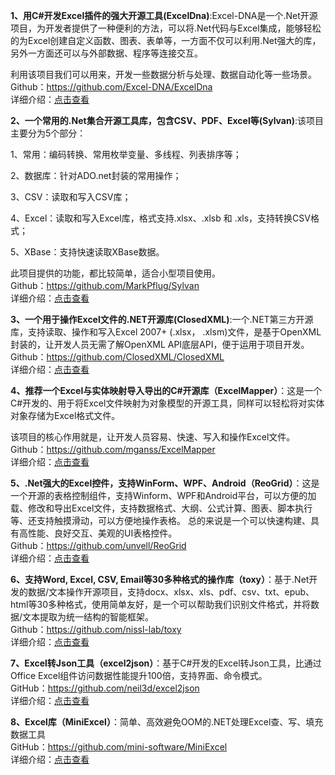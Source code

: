 
**1、用C#开发Excel插件的强大开源工具(ExcelDna)**:Excel-DNA是一个.Net开源项目，为开发者提供了一种便利的方法，可以将.Net代码与Excel集成，能够轻松的为Excel创建自定义函数、图表、表单等，一方面不仅可以利用.Net强大的库，另外一方面还可以与外部数据、程序等连接交互。

利用该项目我们可以用来，开发一些数据分析与处理、数据自动化等一些场景。
<br>
Github：https://github.com/Excel-DNA/ExcelDna<br>
详细介绍：[点击查看](https://mp.weixin.qq.com/s?__biz=MjM5MDE5MDM5NA==&mid=2449944070&idx=1&sn=516e8cd7b495e7475b42b53012deed30&chksm=b1bb105386cc99456c9b39d8ec84e05993ba905b362b399418779be1ce1d4a6aa4a2840b7531&token=1972277246&lang=zh_CN#rd)

**2、一个常用的.Net集合开源工具库，包含CSV、PDF、Excel等(Sylvan)**:该项目主要分为5个部分：

1、常用：编码转换、常用枚举变量、多线程、列表排序等；

2、数据库：针对ADO.net封装的常用操作；

3、CSV：读取和写入CSV库；

4、Excel：读取和写入Excel库，格式支持.xlsx、.xlsb 和 .xls，支持转换CSV格式；

5、XBase：支持快速读取XBase数据。

此项目提供的功能，都比较简单，适合小型项目使用。
<br>
Github：https://github.com/MarkPflug/Sylvan<br>
详细介绍：[点击查看](https://mp.weixin.qq.com/s?__biz=MjM5MDE5MDM5NA==&mid=2449943656&idx=1&sn=7ed3abee0ad99f6ac963b028a1a14c99&chksm=b1bb123d86cc9b2b8c7bcb915900ef640be8b3335318171182290e9d285b2b2f61fa78113b2d&token=1667991119&lang=zh_CN#rd)



**3、一个用于操作Excel文件的.NET开源库(ClosedXML)**:一个.NET第三方开源库，支持读取、操作和写入Excel 2007+ (.xlsx， .xlsm)文件，是基于OpenXML封装的，让开发人员无需了解OpenXML API底层API，便于运用于项目开发。
<br>
Github：https://github.com/ClosedXML/ClosedXML<br>
详细介绍：[点击查看](https://mp.weixin.qq.com/s?__biz=MjM5MDE5MDM5NA==&mid=2449943615&idx=1&sn=f8663608faa1afea832fb7e2dc0dae54&chksm=b1bb126a86cc9b7c1346790b1c45d29b9efaacea607fa2a7ffc6dfff0d3413dfd8bc5764f170&token=1667991119&lang=zh_CN#rd)


**4、推荐一个Excel与实体映射导入导出的C#开源库（ExcelMapper）**：这是一个C#开发的、用于将Excel文件映射为对象模型的开源工具，同样可以轻松将对实体对象存储为Excel格式文件。

该项目的核心作用就是，让开发人员容易、快速、写入和操作Excel文件。
<br>
Github：https://github.com/mganss/ExcelMapper<br>
详细介绍：[点击查看](https://mp.weixin.qq.com/s?__biz=MjM5MDE5MDM5NA==&mid=2449942677&idx=1&sn=d8261aa757a8e340baab630074b0ef4c&chksm=b1bb16c086cc9fd656fc885c0ae4a587c6df758dde8555fdb0114d4e90893975752a89962341&scene=21#wechat_redirect)
<a id="133"></a>


**5、.Net强大的Excel控件，支持WinForm、WPF、Android（ReoGrid）**：这是一个开源的表格控制组件，支持Winform、WPF和Android平台，可以方便的加载、修改和导出Excel文件，支持数据格式、大纲、公式计算、图表、脚本执行等、还支持触摸滑动，可以方便地操作表格。
总的来说是一个可以快速构建、具有高性能、良好交互、美观的UI表格控件。
<br>
Github：https://github.com/unvell/ReoGrid<br>
详细介绍：[点击查看](https://mp.weixin.qq.com/s?__biz=MjM5MDE5MDM5NA==&mid=2449942557&idx=1&sn=cc5b6f658c2ed819b2dd9a93a46d5838&chksm=b1bb164886cc9f5e41a1c011c81f32f8e5a97e229cdbb1414ef5794607d20cccd758660e45da&token=522710465&lang=zh_CN#rd)



**6、支持Word, Excel, CSV, Email等30多种格式的操作库（toxy）**：基于.Net开发的数据/文本操作开源项目，支持docx、xlsx、xls、pdf、csv、txt、epub、html等30多种格式，使用简单友好，是一个可以帮助我们识别文件格式，并将数据/文本提取为统一结构的智能框架。<br>
Github：https://github.com/nissl-lab/toxy<br>
详细介绍：[点击查看](https://mp.weixin.qq.com/s?__biz=MjM5MDE5MDM5NA==&mid=2449941439&idx=1&sn=d13b91167552bed9e65c8c63568dea78&chksm=b1bb1dea86cc94fc3dd161542dcffe423e45569e62578aa49c8c50b9afe8a6366a675be75b80&token=827010214&lang=zh_CN#rd)



**7、Excel转Json工具（excel2json）**：基于C#开发的Excel转Json工具，比通过Office Excel组件访问数据性能提升100倍，支持界面、命令模式。<br>
GitHub：https://github.com/neil3d/excel2json<br>
详细介绍：[点击查看](https://mp.weixin.qq.com/s?__biz=MjM5MDE5MDM5NA==&mid=2449939800&idx=1&sn=819e3eb6273dfd71e85ed67433f13c4a&chksm=b1bb230d86ccaa1b007f1179b0bb84a8c046e29acad6b005bd901d94227038d4f1b211548082&token=692027498&lang=zh_CN#rd)



**8、Excel库（MiniExcel）**：简单、高效避免OOM的.NET处理Excel查、写、填充数据工具<br>
GitHub：https://github.com/mini-software/MiniExcel<br>
详细介绍：[点击查看](https://mp.weixin.qq.com/s?__biz=MjM5MDE5MDM5NA==&mid=2449939039&idx=1&sn=e70b46f2186a0851e71459be5a277e8a&chksm=b1bb240a86ccad1cb298cb9b6ed3293d8020bbfd4d7b6a6cc99784a9aa7305f3ca595d18abbf&token=495159880&lang=zh_CN#rd)
